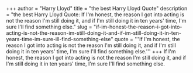 +++
author = "Harry Lloyd"
title = "the best Harry Lloyd Quote"
description = "the best Harry Lloyd Quote: If I'm honest, the reason I got into acting is not the reason I'm still doing it, and if I'm still doing it in ten years' time, I'm sure I'll find something else."
slug = "if-im-honest-the-reason-i-got-into-acting-is-not-the-reason-im-still-doing-it-and-if-im-still-doing-it-in-ten-years-time-im-sure-ill-find-something-else"
quote = '''If I'm honest, the reason I got into acting is not the reason I'm still doing it, and if I'm still doing it in ten years' time, I'm sure I'll find something else.'''
+++
If I'm honest, the reason I got into acting is not the reason I'm still doing it, and if I'm still doing it in ten years' time, I'm sure I'll find something else.
